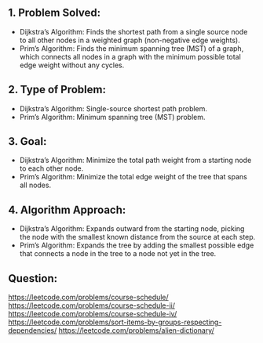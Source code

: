 ## 1. Problem Solved:
* Dijkstra’s Algorithm: Finds the shortest path from a single source node to all other nodes in a weighted graph (non-negative edge weights).
* Prim’s Algorithm: Finds the minimum spanning tree (MST) of a graph, which connects all nodes in a graph with the minimum possible total edge weight without any cycles.

## 2. Type of Problem:
*	Dijkstra’s Algorithm: Single-source shortest path problem.
*	Prim’s Algorithm: Minimum spanning tree (MST) problem.

## 3. Goal:

* Dijkstra’s Algorithm: Minimize the total path weight from a starting node to each other node.
* Prim’s Algorithm: Minimize the total edge weight of the tree that spans all nodes.

## 4. Algorithm Approach:

* Dijkstra’s Algorithm: Expands outward from the starting node, picking the node with the smallest known distance from the source at each step.
* Prim’s Algorithm: Expands the tree by adding the smallest possible edge that connects a node in the tree to a node not yet in the tree.


## Question:

https://leetcode.com/problems/course-schedule/
https://leetcode.com/problems/course-schedule-ii/
https://leetcode.com/problems/course-schedule-iv/
https://leetcode.com/problems/sort-items-by-groups-respecting-dependencies/
https://leetcode.com/problems/alien-dictionary/
